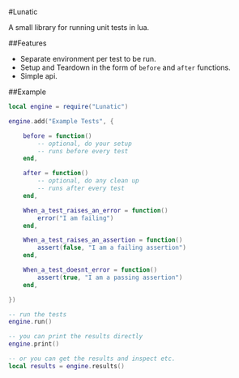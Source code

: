#Lunatic

A small library for running unit tests in lua.

##Features

* Separate environment per test to be run.
* Setup and Teardown in the form of `before` and `after` functions.
* Simple api.


##Example

```lua
local engine = require("Lunatic")

engine.add("Example Tests", {

	before = function()
		-- optional, do your setup
		-- runs before every test
	end,

	after = function()
		-- optional, do any clean up
		-- runs after every test
	end,

	When_a_test_raises_an_error = function()
		error("I am failing")
	end,

	When_a_test_raises_an_assertion = function()
		assert(false, "I am a failing assertion")
	end,

	When_a_test_doesnt_error = function()
		assert(true, "I am a passing assertion")
	end,

})

-- run the tests
engine.run()

-- you can print the results directly
engine.print()

-- or you can get the results and inspect etc.
local results = engine.results()
```
